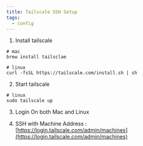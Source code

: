 ```yaml
---
title: Tailscale SSH Setup
tags:
  - config
---
```

1. Install tailscale

```shell
# mac
brew install tailsclae

# linux
curl -fsSL https://tailscale.com/install.sh | sh
```

2. Start tailscale

```shell
# linux
sudo tailscale up
```

3. Login On both Mac and Linux

4. SSH with Machine Address : [https://login.tailscale.com/admin/machines](https://login.tailscale.com/admin/machines)